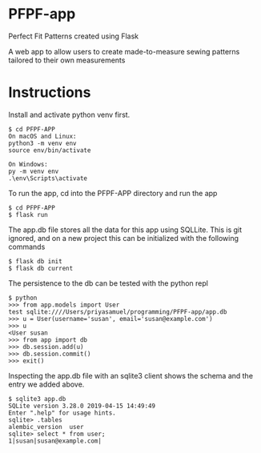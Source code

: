 # PFPF-app
Perfect Fit Patterns created using Flask

A web app to allow users to create made-to-measure sewing patterns tailored to their own measurements

# Instructions
Install and activate python venv first.

```
$ cd PFPF-APP
On macOS and Linux:
python3 -m venv env
source env/bin/activate

On Windows:
py -m venv env
.\env\Scripts\activate
```

To run the app, cd into the PFPF-APP directory and run the app

```
$ cd PFPF-APP
$ flask run
```

The app.db file stores all the data for this app using SQLLite. This is git ignored, and on a new project this can be initialized with the following commands

```
$ flask db init
$ flask db current
```

The persistence to the db can be tested with the python repl

```
$ python
>>> from app.models import User
test sqlite:////Users/priyasamuel/programming/PFPF-app/app.db
>>> u = User(username='susan', email='susan@example.com')
>>> u
<User susan
>>> from app import db
>>> db.session.add(u)
>>> db.session.commit()
>>> exit()
```
Inspecting the app.db file with an sqlite3 client shows the schema and the entry we added above.

```
$ sqlite3 app.db 
SQLite version 3.28.0 2019-04-15 14:49:49
Enter ".help" for usage hints.
sqlite> .tables
alembic_version  user           
sqlite> select * from user;
1|susan|susan@example.com|
```
